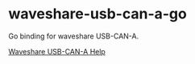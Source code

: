 # waveshare-usb-can-a-go

Go binding for waveshare USB-CAN-A.

[Waveshare USB-CAN-A Help](https://www.waveshare.net/wiki/USB-CAN-A)
